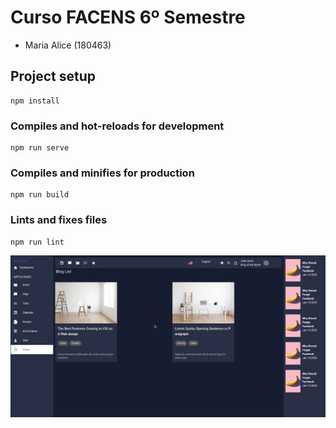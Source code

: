 # Curso FACENS 6º Semestre

- Maria Alice (180463)

## Project setup

```
npm install
```

### Compiles and hot-reloads for development

```
npm run serve
```

### Compiles and minifies for production

```
npm run build
```

### Lints and fixes files

```
npm run lint
```
![img](src/assets/img.png)